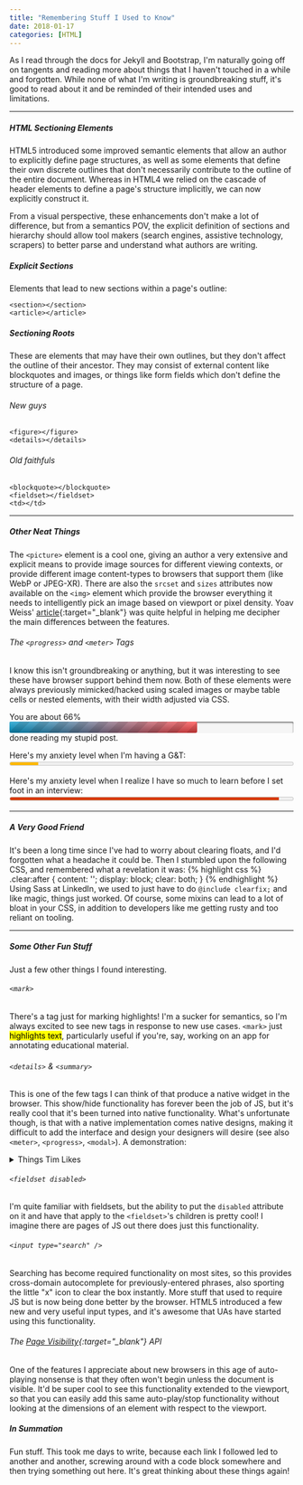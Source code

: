 ```yaml
---
title: "Remembering Stuff I Used to Know"
date: 2018-01-17
categories: [HTML]
---
```


As I read through the docs for Jekyll and Bootstrap, I'm naturally going off on tangents and reading more about things that I haven't touched in a while and forgotten. While none of what I'm writing is groundbreaking stuff, it's good to read about it and be reminded of their intended uses and limitations.

- - -

##### HTML Sectioning Elements
HTML5 introduced some improved semantic elements that allow an author to explicitly define page structures, as well as some elements that define their own discrete outlines that don't necessarily contribute to the outline of the entire document. Whereas in HTML4 we relied on the cascade of header elements to define a page's structure implicitly, we can now explicitly construct it.

From a visual perspective, these enhancements don't make a lot of difference, but from a semantics POV, the explicit definition of sections and hierarchy should allow tool makers (search engines, assistive technology, scrapers) to better parse and understand what authors are writing.


##### Explicit Sections
Elements that lead to new sections within a page's outline:

    <section></section>
    <article></article>


##### Sectioning Roots
These are elements that may have their own outlines, but they don't affect the outline of their ancestor. They may consist of external content like blockquotes and images, or things like form fields which don't define the structure of a page.

###### New guys

    <figure></figure>
    <details></details>

###### Old faithfuls

    <blockquote></blockquote>
    <fieldset></fieldset>
    <td></td>

- - -

##### Other Neat Things
The `<picture>` element is a cool one, giving an author a very extensive and explicit means to provide image sources for different viewing contexts, or provide different image content-types to browsers that support them (like WebP or JPEG-XR). There are also the `srcset` and `sizes` attributes now available on the `<img>` element which provide the browser everything it needs to intelligently pick an image based on viewport or pixel density. Yoav Weiss' [article](https://dev.opera.com/articles/native-responsive-images/){:target="_blank"} was quite helpful in helping me decipher the main differences between the features.


###### The `<progress>` and `<meter>` Tags
I know this isn't groundbreaking or anything, but it was interesting to see these have browser support behind them now. Both of these elements were always previously mimicked/hacked using scaled images or maybe table cells or nested elements, with their width adjusted via CSS.

<p><span style="width:70%" data-value="66">You are about&nbsp;</span>
<progress max="100" value="66" class="html5">66</progress>
done reading my stupid post.</p>

<p>Here's my anxiety level when I'm having a G&amp;T:
<meter class="styled" min="0" max="100" low="25" high="75" optimum="50" value="10">10%</meter></p>

<p>Here's my anxiety level when I realize I have so much to learn before I set foot in an interview:
<meter class="styled" min="0" max="100" low="25" high="50" optimum="10" value="95">95%</meter></p>

- - -

##### A Very Good Friend
It's been a long time since I've had to worry about clearing floats, and I'd forgotten what a headache it could be. Then I stumbled upon the following CSS, and remembered what a revelation it was:
{% highlight css %}
    .clear:after {
      content: '';
      display: block;
      clear: both;
    }
{% endhighlight %}
Using Sass at LinkedIn, we used to just have to do `@include clearfix;` and like magic, things just worked. Of course, some mixins can lead to a lot of bloat in your CSS, in addition to developers like me getting rusty and too reliant on tooling.

- - -

##### Some Other Fun Stuff
Just a few other things I found interesting.

###### `<mark>`
There's a tag just for marking highlights! I'm a sucker for semantics, so I'm always excited to see new tags in response to new use cases. `<mark>` just <mark>highlights text</mark>, particularly useful if you're, say, working on an app for annotating educational material.

###### `<details>` &amp; `<summary>`
This is one of the few tags I can think of that produce a native widget in the browser. This show/hide functionality has forever been the job of JS, but it's really cool that it's been turned into native functionality. What's unfortunate though, is that with a native implementation comes native designs, making it difficult to add the interface and design your designers will desire (see also `<meter>`, `<progress>`, `<modal>`).
A demonstration:
<details>
    <summary>Things Tim Likes</summary>
    <ol>
        <li>Whiskey</li>
        <li>Semantics</li>
        <li>Gin</li>
    </ol>
</details>
<p></p>

###### `<fieldset disabled>`
I'm quite familiar with fieldsets, but the ability to put the `disabled` attribute on it and have that apply to the `<fieldset>`'s children is pretty cool! I imagine there are pages of JS out there does just this functionality.

###### `<input type="search" />`
Searching has become required functionality on most sites, so this provides cross-domain autocomplete for previously-entered phrases, also sporting the little "x" icon to clear the box instantly. More stuff that used to require JS but is now being done better by the browser. HTML5 introduced a few new and very useful input types, and it's awesome that UAs have started using this functionality.

###### The [Page Visibility](https://www.w3.org/TR/page-visibility/){:target="_blank"} API
One of the features I appreciate about new browsers in this age of auto-playing nonsense is that they often won't begin unless the document is visible. It'd be super cool to see this functionality extended to the viewport, so that you can easily add this same auto-play/stop functionality without looking at the dimensions of an element with respect to the viewport.

##### In Summation
Fun stuff. This took me days to write, because each link I followed led to another and another, screwing around with a code block somewhere and then trying something out here. It's great thinking about these things again!

<style>
    meter { width: 100%; }
    progress[value] {
        appearance: none;
        border: none;
        width: 100%;
        height: 20px;
        background-color: whiteSmoke;
        border-radius: 3px;
        box-shadow: 0 2px 3px rgba(0,0,0,.5) inset;
        color: royalblue;
        position: relative;
        margin: 0;
    }

    progress[value]::-webkit-progress-bar {
        background-color: whiteSmoke;
        border-radius: 3px;
        box-shadow: 0 2px 3px rgba(0,0,0,.5) inset;
    }

    progress[value]::-webkit-progress-value {
        position: relative;
        background-size: 35px 20px, 100% 100%, 100% 100%;
        border-radius: 3px;
    }

    progress[value]::-webkit-progress-value:after {
        content: '';
        position: absolute;
        width: 5px;
        height: 5px;
        top: 7px;
        right: 7px;
        background-color: white;
        border-radius: 100%;
    }


    progress[value]::-moz-progress-bar {
        background-image:
            -moz-linear-gradient( 135deg, transparent, transparent 33%, rgba(0,0,0,.1) 33%, rgba(0,0,0,.1) 66%, transparent 66%),
            -moz-linear-gradient( top, rgba(255, 255, 255, .25), rgba(0,0,0,.2)),
            -moz-linear-gradient( left, #09c, #f44);
        background-size: 35px 20px, 100% 100%, 100% 100%;
        border-radius: 3px;
    }

    span[data-value] {
    position: relative;
    }

    span[data-value]:after {
        content: attr(data-value) '%';
        position: absolute;
    }

    progress::-webkit-progress-value {
        background-image:
            -webkit-linear-gradient( 135deg, transparent, transparent 33%, rgba(0,0,0,.1) 33%, rgba(0,0,0,.1) 66%, transparent 66%),
            -webkit-linear-gradient( top, rgba(255, 255, 255, .25), rgba(0,0,0,.2)),
            -webkit-linear-gradient( left, #09c, #f44);
    }
    progress::-moz-progress-bar {
        background-image:
            -moz-linear-gradient( 135deg, transparent, transparent 33%, rgba(0,0,0,.1) 33%, rgba(0,0,0,.1) 66%, transparent 66%),
            -moz-linear-gradient( top, gba(255, 255, 255, .25), rgba(0,0,0,.2)),
            -moz-linear-gradient( left, #09c, #f44);
    }
</style>